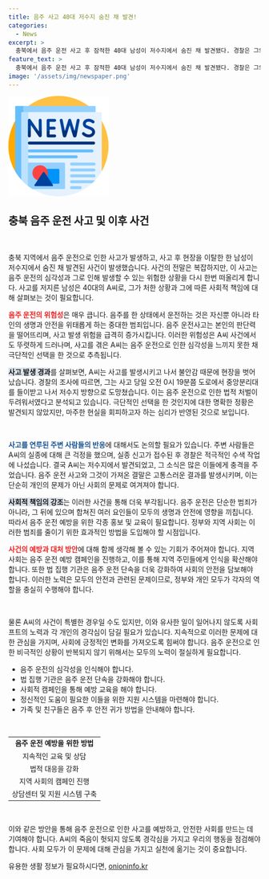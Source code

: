 ```yaml
---
title: 음주 사고 40대 저수지 숨진 채 발견! 
categories:
  - News
excerpt: >
  충북에서 음주 운전 사고 후 잠적한 40대 남성이 저수지에서 숨진 채 발견됐다. 경찰은 그의 현장 이탈이 음주로 인한 두려움 때문일 가능성을 제기하며, 사건의 경위를 조사 중이다.
feature_text: >
  충북에서 음주 운전 사고 후 잠적한 40대 남성이 저수지에서 숨진 채 발견됐다. 경찰은 그의 현장 이탈이 음주로 인한 두려움 때문일 가능성을 제기하며, 사건의 경위를 조사 중이다.
image: '/assets/img/newspaper.png'
---
```


<p><img src="/assets/img/newspaper.png" alt="kimp 속보" /></p>

<h2 data-ke-size="size26">충북 음주 운전 사고 및 이후 사건</h2>

<p data-ke-size="size16">&nbsp;</p>

<p>충북 지역에서 음주 운전으로 인한 사고가 발생하고, 사고 후 현장을 이탈한 한 남성이 저수지에서 숨진 채 발견된 사건이 발생했습니다. 사건의 전말은 복잡하지만, 이 사고는 음주 운전의 심각성과 그로 인해 발생할 수 있는 위험한 상황을 다시 한번 떠올리게 합니다. 사고를 저지른 남성은 40대의 A씨로, 그가 처한 상황과 그에 따른 사회적 책임에 대해 살펴보는 것이 필요합니다.</p>

<p><b><span style="color: #ee2323;">음주 운전의 위험성</span></b>은 매우 큽니다. 음주를 한 상태에서 운전하는 것은 자신뿐 아니라 타인의 생명과 안전을 위태롭게 하는 중대한 범죄입니다. 음주 운전사고는 본인의 판단력을 떨어뜨리며, 사고 발생 위험을 급격히 증가시킵니다. 이러한 위험성은 A씨 사건에서도 뚜렷하게 드러나며, 사고를 겪은 A씨는 음주 운전으로 인한 심각성을 느끼지 못한 채 극단적인 선택을 한 것으로 추측됩니다.</p>

<p><b><span style="background-color: #21538527;">사고 발생 경과</span></b>를 살펴보면, A씨는 사고를 발생시키고 나서 불안감 때문에 현장을 벗어났습니다. 경찰의 조사에 따르면, 그는 사고 당일 오전 0시 19분쯤 도로에서 중앙분리대를 들이받고 나서 저수지 방향으로 도망쳤습니다. 이는 음주 운전으로 인한 법적 처벌이 두려워서였다고 분석되고 있습니다. 극단적인 선택을 한 것인지에 대한 명확한 정황은 발견되지 않았지만, 마주한 현실을 회피하고자 하는 심리가 반영된 것으로 보입니다.</p>

<p data-ke-size="size16">&nbsp;</p>

<p><b><span style="color: #1a5490;">사고를 연루된 주변 사람들의 반응</span></b>에 대해서도 논의할 필요가 있습니다. 주변 사람들은 A씨의 실종에 대해 큰 걱정을 했으며, 실종 신고가 접수된 후 경찰은 적극적인 수색 작업에 나섰습니다. 결국 A씨는 저수지에서 발견되었고, 그 소식은 많은 이들에게 충격을 주었습니다. 음주 운전 사고와 그것이 가져온 결말은 고통스러운 결과를 발생시키며, 이는 단순히 개인의 문제가 아닌 사회의 문제로 여겨져야 합니다.</p>

<p><b><span style="background-color: #21538527;">사회적 책임의 강조</span></b>는 이러한 사건을 통해 더욱 부각됩니다. 음주 운전은 단순한 범죄가 아니라, 그 뒤에 있으며 합쳐진 여러 요인들이 모두의 생명과 안전에 영향을 끼칩니다. 따라서 음주 운전 예방을 위한 각종 홍보 및 교육이 필요합니다. 정부와 지역 사회는 이러한 범죄를 줄이기 위한 효과적인 방법을 도입해야 할 시점입니다.</p>

<p><b><span style="color: #ee2323;">사건의 예방과 대처 방안</span></b>에 대해 함께 생각해 볼 수 있는 기회가 주어져야 합니다. 지역 사회는 음주 운전 예방 캠페인을 진행하고, 이를 통해 지역 주민들에게 인식을 확산해야 합니다. 또한 법 집행 기관은 음주 운전 단속을 더욱 강화하여 사회의 안전을 담보해야 합니다. 이러한 노력은 모두의 안전과 관련된 문제이므로, 정부와 개인 모두가 각자의 역할을 충실히 수행해야 합니다.</p>

<p data-ke-size="size16">&nbsp;</p>

<p>물론 A씨의 사건이 특별한 경우일 수도 있지만, 이와 유사한 일이 일어나지 않도록 사회프트의 노력과 각 개인의 경각심이 담길 필요가 있습니다. 지속적으로 이러한 문제에 대한 관심을 가지며, 사회에 긍정적인 변화를 가져오도록 힘써야 합니다. 음주 운전으로 인한 비극적인 상황이 반복되지 않기 위해서는 모두의 노력이 절실하게 필요합니다.</p>

<ul>
<li>음주 운전의 심각성을 인식해야 합니다.</li>
<li>법 집행 기관은 음주 운전 단속을 강화해야 합니다.</li>
<li>사회적 캠페인을 통해 예방 교육을 해야 합니다.</li>
<li>정신적인 도움이 필요한 이들을 위한 지원 시스템을 마련해야 합니다.</li>
<li>가족 및 친구들은 음주 후 안전 귀가 방법을 안내해야 합니다.</li>
</ul>

<p data-ke-size="size16">&nbsp;</p>

<table>
<tr>
<td style="text-align: center; height: 17px;"><b>음주 운전 예방을 위한 방법</b></td>
</tr>
<tr>
<td style="text-align: center; height: 17px;">지속적인 교육 및 상담</td>
</tr>
<tr>
<td style="text-align: center; height: 17px;">법적 대응을 강화</td>
</tr>
<tr>
<td style="text-align: center; height: 17px;">지역 사회의 캠페인 진행</td>
</tr>
<tr>
<td style="text-align: center; height: 17px;">상담센터 및 지원 시스템 구축</td>
</tr>
</table>

<p data-ke-size="size16">&nbsp;</p>

<p>이와 같은 방안을 통해 음주 운전으로 인한 사고를 예방하고, 안전한 사회를 만드는 데 기여해야 합니다. A씨의 죽음이 헛되지 않도록 경각심을 가지고 우리의 행동을 점검해야 합니다. 사회 모두가 이 문제에 대해 관심을 가지고 실천에 옮기는 것이 중요합니다.</p>
유용한 생활 정보가 필요하시다면, <a href="https://onioninfo.kr" rel="dofollow">onioninfo.kr</a>


